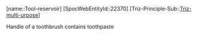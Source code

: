 ﻿---
type: TrizExample
aliases:
- Tool-reservoir
license: CC BY-SA 4.0
copyright: https://github.com/SpocWeb
IsDeleted: false
IsReadOnly: false
Confidential: public
tags: 
- Triz/Principle/Example
---
[name::Tool-reservoir]
[SpocWebEntityId::22370]
[Triz-Principle-Sub::[Triz-multi-urpose](tech/Triz/Sub/Triz-multi-urpose.md)]

Handle of a toothbrush contains toothpaste